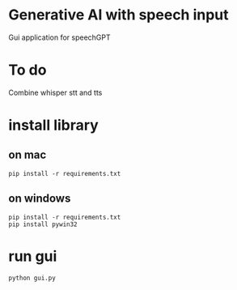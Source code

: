# Generative AI with speech input
Gui application for speechGPT

# To do
Combine whisper stt and tts

# install library
## on mac
```
pip install -r requirements.txt
```
## on windows 
```
pip install -r requirements.txt
pip install pywin32
```
# run gui
```
python gui.py
```